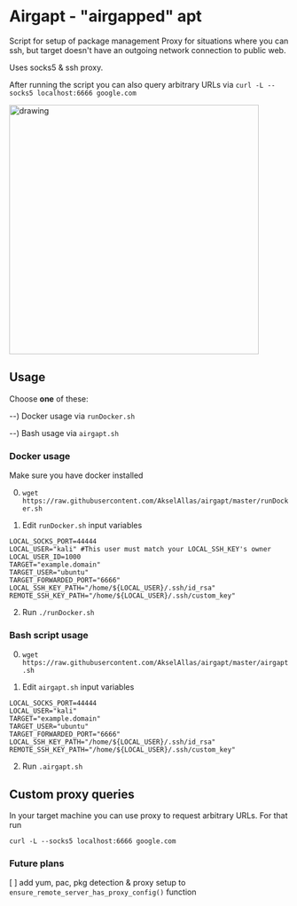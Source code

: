 # Airgapt - "airgapped" apt 

Script for setup of package management Proxy for situations where you can ssh, but target doesn't have an outgoing network connection to public web. 

Uses socks5 & ssh proxy.

After running the script you can also query arbitrary URLs via `curl -L --socks5 localhost:6666 google.com`

<img src="https://user-images.githubusercontent.com/26136082/144587454-c442d3b1-525a-49c9-88cb-07b7742b84d5.png" alt="drawing" width="450"/>

## Usage
Choose **one** of these: 

--) Docker usage via `runDocker.sh`

--) Bash usage via `airgapt.sh`

### Docker usage 

Make sure you have docker installed

0) `wget https://raw.githubusercontent.com/AkselAllas/airgapt/master/runDocker.sh`

1) Edit `runDocker.sh` input variables
```
LOCAL_SOCKS_PORT=44444
LOCAL_USER="kali" #This user must match your LOCAL_SSH_KEY's owner
LOCAL_USER_ID=1000
TARGET="example.domain"
TARGET_USER="ubuntu"
TARGET_FORWARDED_PORT="6666"
LOCAL_SSH_KEY_PATH="/home/${LOCAL_USER}/.ssh/id_rsa"
REMOTE_SSH_KEY_PATH="/home/${LOCAL_USER}/.ssh/custom_key"
```
2) Run `./runDocker.sh`

### Bash script usage

0) `wget https://raw.githubusercontent.com/AkselAllas/airgapt/master/airgapt.sh`

1) Edit `airgapt.sh` input variables
```
LOCAL_SOCKS_PORT=44444
LOCAL_USER="kali"
TARGET="example.domain"
TARGET_USER="ubuntu"
TARGET_FORWARDED_PORT="6666"
LOCAL_SSH_KEY_PATH="/home/${LOCAL_USER}/.ssh/id_rsa"
REMOTE_SSH_KEY_PATH="/home/${LOCAL_USER}/.ssh/custom_key"
```
2) Run `.airgapt.sh`

## Custom proxy queries
In your target machine you can use proxy to request arbitrary URLs. For that run
```
curl -L --socks5 localhost:6666 google.com
```
### Future plans
[ ] add yum, pac, pkg detection & proxy setup to `ensure_remote_server_has_proxy_config()` function
